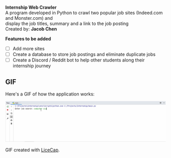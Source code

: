 **Internship Web Crawler**  
A program developed in Python to crawl two popular job sites (Indeed.com and Monster.com) and  
display the job titles, summary and a link to the job posting  
Created by: **Jacob Chen**  

**Features to be added**  
- [ ] Add more sites  
- [ ] Create a database to store job postings and eliminate duplicate jobs  
- [ ] Create a Discord / Reddit bot to help other students along their internship journey  
  
## GIF  
  
Here's a GIF of how the application works:  
  
![web scraper Gif](https://github.com/jacobpchen/Internship-Web-Scraper/blob/master/internship%20web%20scraper.gif)  
  
GIF created with [LiceCap](http://www.cockos.com/licecap/).  

